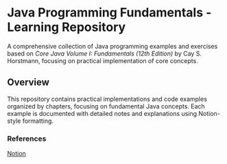 # Java Programming Fundamentals - Learning Repository

A comprehensive collection of Java programming examples and exercises based on _Core Java Volume I: Fundamentals (12th Edition)_ by Cay S. Horstmann, focusing on practical implementation of core concepts.
## Overview
This repository contains practical implementations and code examples organized by chapters, focusing on fundamental Java concepts. Each example is documented with detailed notes and explanations using Notion-style formatting.
### References
[Notion](https://www.notion.so/Java-174b8bfe85a5800f955fe702f3cd71ef)
